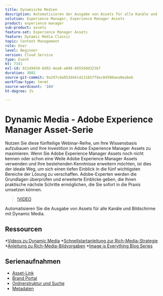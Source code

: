```yaml
---
title: Dynamische Medien
description: Automatisieren der Ausgabe von Assets für alle Kanäle und Bildschirme
solution: Experience Manager, Experience Manager Assets
product: experience manager
sub-product: assets
feature-set: Experience Manager Assets
feature: Dynamic Media Classic
topic: Content Management
role: User
level: Beginner
version: Cloud Service
type: Event
kt: 7341
exl-id: 01149450-8d92-4ea8-a048-86559dd323b7
duration: 3081
source-git-commit: 9a297cda953d4414131657f9ac84580aea0eabeb
workflow-type: tm+mt
source-wordcount: '164'
ht-degree: 1%

---
```


# Dynamic Media - Adobe Experience Manager Asset-Serie

Nutzen Sie diese fünfteilige Webinar-Reihe, um Ihre Wissensbasis aufzubauen und Ihre Investition in Adobe Experience Manager Assets zu maximieren. Wenn Sie Adobe Experience Manager Assets noch nicht kennen oder schon eine Weile Adobe Experience Manager Assets verwenden und Ihre bestehenden Kenntnisse erweitern möchten, ist dies der ideale Weg, um sich einen tiefen Einblick in die fünf wichtigsten Bereiche der Lösung zu verschaffen. Adobe-Experten werden die Grundlagen überprüfen und erweiterte Einblicke geben, die Ihnen praktische nächste Schritte ermöglichen, die Sie sofort in die Praxis umsetzen können.

>[!VIDEO](https://video.tv.adobe.com/v/332132/?quality=12&learn=on&hidetitle=true)

Automatisieren Sie die Ausgabe von Assets für alle Kanäle und Bildschirme mit Dynamic Media.

## Ressourcen

*[Videos zu Dynamic Media](https://experienceleague.adobe.com/docs/experience-manager-learn/assets/dynamic-media/dynamic-media-overview-feature-video-use.html#dynamic-media)
*[Schnellstartanleitung zur Rich-Media-Strategie](https://www.adobe.com/content/dam/www/us/en/experience-manager/pdfs/dynamic-media-kickstart-guide-2019.pdf)
*[Anleitung zu Rich-Media-Bildvorgaben](https://www.adobe.com/content/dam/www/us/en/experience-manager/pdfs/dynamic-media-image-preset-guide.pdf)
*[Image is Everything Blog Series](https://business.adobe.com/blog/basics/image-is-everything-part-1-has-your-rich-media-strategy-expired)

## Serienaufnahmen

* [Asset-Link](asset-link.md)
* [Brand Portal](brand-portal.md)
* [Ordnerstruktur und Suche](folder-structure-search.md)
* [Metadaten](metadata.md)
